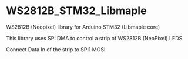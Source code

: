# WS2812B_STM32_Libmaple
WS2812B (Neopixel) library for Arduino STM32 (Libmaple core)

This library uses SPI DMA to control a strip of WS2812B (NeoPixel) LEDS

Connect  Data In of the strip to SPI1 MOSI
